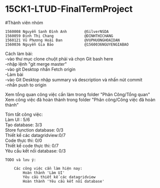 # 15CK1-LTUD-FinalTermProject

#Thành viên nhóm

	1560008	Nguyễn Sanh Đình Anh		@SilverNSDA
	1560059	Đinh Thị Chang				@DINHTHICHANG
	1560121	Vũ Phương Hoài Đan			@VUPHUONGHOAIDAN
	1560036	Nguyễn Gia Bảo				@1560036NGUYENGIABAO



Cách làm bài: <br>
-vào thư mục clone chuột phải và chọn Git bash here <br>
-nhập lệnh "git merge master"<br>
-vào git Desktop nhấn Fetch origin<br>
-Làm bài<br>
-vào Git Desktop nhập summary và description và nhấn nút commit<br>
-nhấn push to origin<br>


Xem tổng quan công việc cần làm trong folder "Phân Công/Tổng quan"<br>
Xem công việc đã hoàn thành trong folder "Phân công/Công việc đã hoàn thành"<br>


Tóm tắt công việc: <br>
Làm UI : 5/6<br>
Tạo database: 3/3<br>
Store function database: 0/3<br>
Thiết kế các datagridview:0/7<br>
Code thực thi: 0/0<br>
Thiết kế code thực thi: 0/7<br>
Yêu cầu kết nối database: 0/3<br>


	TODO và lưu ý:
		
		Các công việc cần làm hiện nay: 
			Hoàn thành 'Làm UI'
			Yêu cầu thiết kế các datagridview
			Hoàn thành 'Yêu cầu kết nối database'